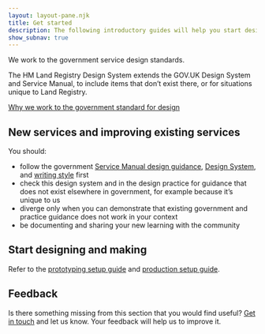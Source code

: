 ```yaml
---
layout: layout-pane.njk
title: Get started
description: The following introductory guides will help you start designing and making
show_subnav: true
---
```


We work to the government service design standards.

The HM Land Registry Design System extends the GOV.UK Design System and Service Manual, to include items that don’t exist there, or for situations unique to Land Registry.

[Why we work to the government standard for design](/get-started/why-gov-standard/)

## New services and improving existing services

You should:

- follow the government [Service Manual design guidance](https://www.gov.uk/service-manual/design), [Design System](https://design-system.service.gov.uk), and 
[writing style](https://www.gov.uk/guidance/style-guide) first
- check this design system and in the design practice for guidance that does not exist elsewhere in government, for example because it’s unique to us
- diverge only when you can demonstrate that existing government and practice guidance does not work in your context
- be documenting and sharing your new learning with the community

## Start designing and making

Refer to the [prototyping setup guide](/get-started/prototyping/) and [production setup guide](/get-started/production/).

## Feedback

Is there something missing from this section that you would find useful? [Get in touch](/get-in-touch/) and let us know. Your feedback will help us to improve it.
